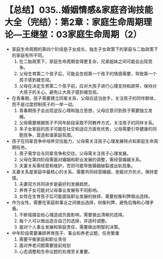 # 【总结】035..婚姻情感&家庭咨询技能大全（完结）：第2章：家庭生命周期理论—王继堃：03家庭生命周期（2）

-   家庭生命周期的第四个阶段是子女成长，独生子女政策下的家庭与二胎政策下的家庭有所不同。
    1.  在二胎政策下，家庭生命周期变得更复杂，兄弟姐妹之间可能会出现竞争。
    2.  父母生育第二个孩子后，可能会忽视第一个孩子的情感需要，导致第一个孩子感到被忽视。
    3.  父母在决定生育第二个孩子前，应对大孩子进行心理支持和疏导，保持对大孩子的关心，避免让大孩子感到被忽视。
-   在青春期，孩子需要建立同辈关系，父母应适当放手，关注孩子的同伴群体，而不是过度控制孩子的一举一动。
    1.  青春期孩子会出现逆反心理和独立思想，父母应意识到孩子需要独立发展。
    2.  父母需要根据孩子不同年龄段采取不同教养方式，关注孩子的同伴关系。
    3.  多子女家庭的孩子可能在社交和适应方面有优势，父母需要引导健康的同胞竞争，营造和谐家庭氛围。
-   孩子在同辈竞争中培养交往能力，父母需关注孩子心理发展特点和家庭生命周期任务。
    1.  孩子需学会与同辈竞争和交往，父母需关注孩子心理发展。
    2.  父母在第四阶段需面对婚姻和职业发展的调整，需经营婚姻关系。
    3.  夫妻关系需经营和维护，否则可能导致婚姻破裂或出轨现象。
-   夫妻关系是家庭中最核心的关系，需要共同经营婚姻，发掘对方优点，保持爱情。
    1.  夫妻双方共同进步是最好的发展趋势。
    2.  养育子女可能对父母事业发展有不同影响。
    3.  女性在生育孩子后可能面临职业发展的抉择，需要权衡利弊做出选择。
-   作为女性，需要在家庭和事业之间做出选择，权衡利弊，避免后悔和心理矛盾。
    1.  不断摇摆会给心理造成负面影响，需要做出清晰的选择。
    2.  每个人可以做出适合自己的选择，并适时调整。
    3.  面对个人事业发展和家庭责任，需要做出明智的决策。
-   中年阶段需要兼顾养育孩子、事业和养老议题，任务繁重
    1.  需要平衡家庭和职业责任
    2.  面对养老问题需要提前规划
    3.  心态调整和生命议题的处理至关重要。